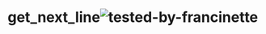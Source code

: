 # get_next_line![tested-by-francinette](https://user-images.githubusercontent.com/109855801/202861749-718f10e6-9636-4987-b5c0-b257cf2aa2ac.svg)
